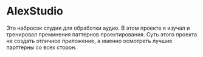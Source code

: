 # AlexStudio
Это набросок студии для обработки аудио. В этом проекте я изучал и тренировал преминения паттернов проектирования. Суть этого проекта не создать отличное приложение, а именно осмотреть лучшие парттерны со всех сторон.  
